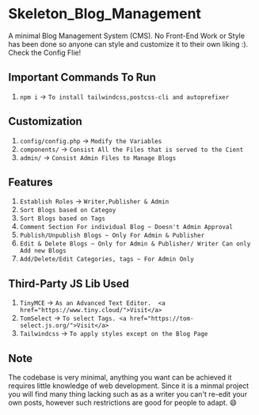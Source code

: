 # Skeleton_Blog_Management

A minimal Blog Management System (CMS). No Front-End Work or Style has been done so anyone can style and customize it to their own liking :). Check the Config Flie!

## Important Commands To Run

1. `npm i` -> `To install tailwindcss,postcss-cli and autoprefixer`

## Customization

1. `config/config.php` -> `Modify the Variables`
2. `components/` -> `Consist All the Files that is served to the Cient`
3. `admin/` -> `Consist Admin Files to Manage Blogs`

## Features

1. `Establish Roles` -> `Writer,Publisher & Admin`
2. `Sort Blogs based on Categoy`
3. `Sort Blogs based on Tags`
4. `Comment Section For individual Blog ~ Doesn't Admin Approval`
5. `Publish/Unpublish Blogs ~ Only For Admin & Publisher`
6. `Edit & Delete Blogs ~ Only for Admin & Publisher/ Writer Can only Add new Blogs`
7. `Add/Delete/Edit Categories, tags ~ For Admin Only`

## Third-Party JS Lib Used

1. `TinyMCE` -> `As an Advanced Text Editor.  <a href="https://www.tiny.cloud/">Visit</a> ` 
2. `TomSelect` -> `To select Tags. <a href="https://tom-select.js.org/">Visit</a>`
3. `Tailwindcss` -> `To apply styles except on the Blog Page`

## Note

The codebase is very minimal, anything you want can be achieved it requires little knowledge of web development. Since it is a minmal project you will find many thing lacking such as as a writer you can't re-edit your own posts, however such restrictions are good for people to adapt. 😄

